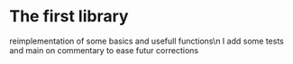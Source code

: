 # The first library
reimplementation of some basics and usefull functions\n
I add some tests and main on commentary to ease futur corrections
